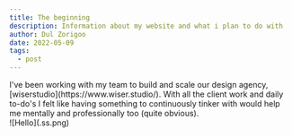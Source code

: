 ```yaml
---
title: The beginning
description: Information about my website and what i plan to do with
author: Dul Zorigoo
date: 2022-05-09
tags:
  - post
---
```


<div></div>
<div class="max-w-md">
  I've been working with my team to build and scale our design agency, [wiserstudio](https://www.wiser.studio/). With all the client work and daily to-do's I felt like having something to continuously tinker with would help me mentally and professionally too (quite obvious).
</div>
<div></div>

<div></div>
![Hello](.ss.png)
<div></div>